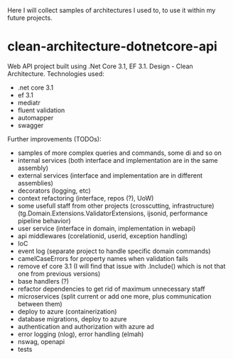 Here I will collect samples of architectures I used to, to use it within my future projects.

# clean-architecture-dotnetcore-api
Web API project built using .Net Core 3.1, EF 3.1. Design - Clean Architecture. Technologies used:
- .net core 3.1
- ef 3.1
- mediatr
- fluent validation
- automapper
- swagger

Further improvements (TODOs):
- samples of more complex queries and commands, some di and so on
- internal services (both interface and implementation are in the same assembly)
- external services (interface and implementation are in different assemblies)
- decorators (logging, etc)
- context refactoring (interface, repos (?), UoW)
- some usefull staff from other projects (crosscutting, infrastructure) (tg.Domain.Extensions.ValidatorExtensions, ijsonid, performance pipeline behavior)
- user service (interface in domain, implementation in webapi)
- api middlewares (corelationid, userid, exception handling)
- IoC
- event log (separate project to handle specific domain commands)
- camelCaseErrors for property names when validation fails
- remove ef core 3.1 (I will find that issue with .Include() which is not that one from previous versions)
- base handlers (?)
- refactor dependencies to get rid of maximum unnecessary staff
- microservices (split current or add one more, plus communication between them)
- deploy to azure (containerization)
- database migrations, deploy to azure
- authentication and authorization with azure ad
- error logging (nlog), error handling (elmah)
- nswag, openapi
- tests

